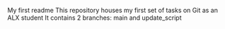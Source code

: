 My first readme
This repository houses my first set of tasks on Git as an ALX student
It contains 2 branches: main and update_script
